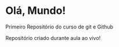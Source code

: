# Olá, Mundo!
 Primeiro Repositório do curso de git e Github

Repositório criado durante aula ao vivo!